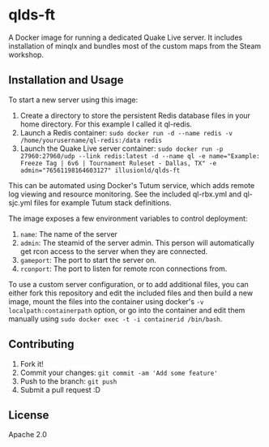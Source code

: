 # qlds-ft

A Docker image for running a dedicated Quake Live server.  It includes installation of minqlx and bundles most of the custom maps from the Steam workshop.

## Installation and Usage

To start a new server using this image:

1. Create a directory to store the persistent Redis database files in your home directory.  For this example I called it ql-redis.
2. Launch a Redis container: `sudo docker run -d --name redis -v /home/yourusername/ql-redis:/data redis`
3. Launch the Quake Live server container: `sudo docker run -p 27960:27960/udp --link redis:latest -d --name ql -e name="Example: Freeze Tag | 6v6 | Tournament Ruleset - Dallas, TX" -e admin="76561198164603127" illusionld/qlds-ft`

This can be automated using Docker's Tutum service, which adds remote log viewing and resource monitoring.  See the included ql-rbx.yml and ql-sjc.yml files for example Tutum stack definitions.

The image exposes a few environment variables to control deployment:

1. `name`: The name of the server
2. `admin`: The steamid of the server admin.  This person will automatically get rcon access to the server when they are connected.
3. `gameport`: The port to start the server on.
4. `rconport`: The port to listen for remote rcon connections from.

To use a custom server configuration, or to add additional files, you can either fork this repository and edit the included files and then build a new image, mount the files into the container using docker's `-v localpath:containerpath` option, or go into the container and edit them manually using `sudo docker exec -t -i containerid /bin/bash`.

## Contributing

1. Fork it!
3. Commit your changes: `git commit -am 'Add some feature'`
4. Push to the branch: `git push`
5. Submit a pull request :D

## License

Apache 2.0

